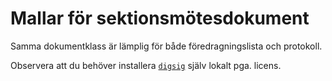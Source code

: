 Mallar för sektionsmötesdokument
================================

Samma dokumentklass är lämplig för både föredragningslista och protokoll.

Observera att du behöver installera [`digsig`](http://home.htp-tel.de/lottermose2/tex/dist/digsig.sty) själv lokalt pga. licens.
